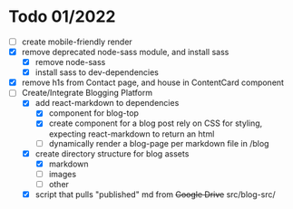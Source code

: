 # Todo 01/2022

- [ ] create mobile-friendly render
- [x] remove deprecated node-sass module, and install sass
    -[x] remove node-sass
    -[x] install sass to dev-dependencies
- [x] remove h1s from Contact page, and house in ContentCard component
- [ ] Create/Integrate Blogging Platform
    - [x] add react-markdown to dependencies
        - [x] component for blog-top
        - [x] create component for a blog post
            rely on CSS for styling, expecting react-markdown to return an html
        - [ ] dynamically render a blog-page per markdown file in /blog
    - [x] create directory structure for blog assets 
        - [x] markdown
        - [ ] images
        - [ ] other

    - [x] script that pulls "published" md from ~~Google Drive~~ src/blog-src/
